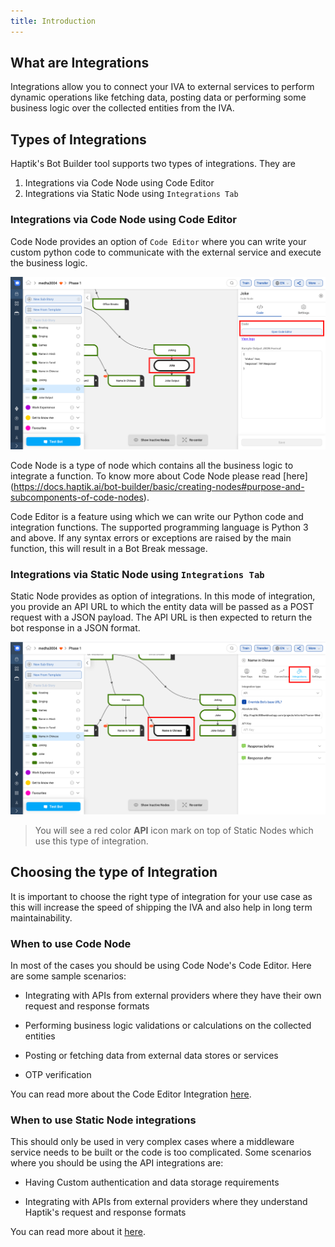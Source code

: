 ```yaml
---
title: Introduction
---
```


## What are Integrations

Integrations allow you to connect your IVA to external services to perform dynamic operations like fetching data, posting data or performing some business logic over the collected entities from the IVA.

## Types of Integrations

Haptik's Bot Builder tool supports two types of integrations. They are 

1) Integrations via Code Node using Code Editor
2) Integrations via Static Node using `Integrations Tab`

### Integrations via Code Node using Code Editor

Code Node provides an option of `Code Editor` where you can write your custom python code to communicate with the external service and execute the business logic.

![adding integration endpoint](assets/api1.png)

Code Node is a type of node which contains all the business logic to integrate a function. To know more about Code Node please read [here] (https://docs.haptik.ai/bot-builder/basic/creating-nodes#purpose-and-subcomponents-of-code-nodes).

Code Editor is a feature using which we can write our Python code and integration functions. The supported programming language is Python 3 and above. If any syntax errors or exceptions are raised by the main function, this will result in a Bot Break message.

### Integrations via Static Node using `Integrations Tab`

Static Node provides as option of integrations. In this mode of integration, you provide an API URL to which the entity data will be passed as a POST request with a JSON payload. The API URL is then expected to return the bot response in a JSON format.

![adding integration endpoint](assets/api2.png)

> You will see a red color **API** icon mark on top of Static Nodes which use this type of integration.

## Choosing the type of Integration

It is important to choose the right type of integration for your use case as this will increase the speed of shipping the IVA and also help in long term maintainability.

### When to use Code Node

In most of the cases you should be using Code Node's Code Editor. Here are some sample scenarios:

* Integrating with APIs from external providers where they have their own request and response formats
  
* Performing business logic validations or calculations on the collected entities
  
* Posting or fetching data from external data stores or services

* OTP verification

You can read more about the Code Editor Integration [here](https://docs.haptik.ai/bot-builder/integrations/integrating-custom-code).

### When to use Static Node integrations

This should only be used in very complex cases where a middleware service needs to be built or the code is too complicated. Some scenarios where you should be using the API integrations are:

* Having Custom authentication and data storage requirements

* Integrating with APIs from external providers where they understand Haptik's request and response formats

You can read more about it [here](https://docs.haptik.ai/bot-builder/integrations/integrating-apis).
